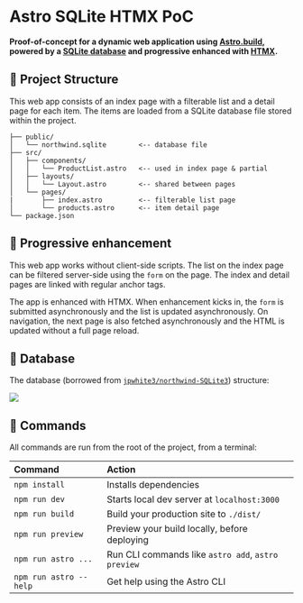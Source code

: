 # Astro SQLite HTMX PoC

**Proof-of-concept for a dynamic web application using [Astro.build](https://astro.build/), powered by a [SQLite database](https://sqlite.org/about.html) and progressive enhanced with [HTMX](https://htmx.org/).**


## 🚀 Project Structure

This web app consists of an index page with a filterable list and a detail page for each item. The items are loaded from a SQLite database file stored within the project.

```
├── public/
│   └── northwind.sqlite        <-- database file
├── src/
│   ├── components/
│   │   └── ProductList.astro   <-- used in index page & partial
│   ├── layouts/
│   │   └── Layout.astro        <-- shared between pages
│   └── pages/
|       ├── index.astro         <-- filterable list page
│       └── products.astro      <-- item detail page
└── package.json
```


## 🧞 Progressive enhancement

This web app works without client-side scripts. The list on the index page can be filtered server-side using the `form` on the page. The index and detail pages are linked with regular `a`nchor tags.

The app is enhanced with HTMX. When enhancement kicks in, the `form` is submitted asynchronously and the list is updated asynchronously. On navigation, the next page is also fetched asynchronously and the HTML is updated without a full page reload.


## 🫙 Database

The database (borrowed from [`jpwhite3/northwind-SQLite3`](https://github.com/jpwhite3/northwind-SQLite3)) structure:

![](https://raw.githubusercontent.com/jpwhite3/northwind-SQLite3/master/images/Northwind_ERD.png)


## 🧰 Commands

All commands are run from the root of the project, from a terminal:

| Command                | Action                                             |
| :--------------------- | :------------------------------------------------- |
| `npm install`          | Installs dependencies                              |
| `npm run dev`          | Starts local dev server at `localhost:3000`        |
| `npm run build`        | Build your production site to `./dist/`            |
| `npm run preview`      | Preview your build locally, before deploying       |
| `npm run astro ...`    | Run CLI commands like `astro add`, `astro preview` |
| `npm run astro --help` | Get help using the Astro CLI                       |
